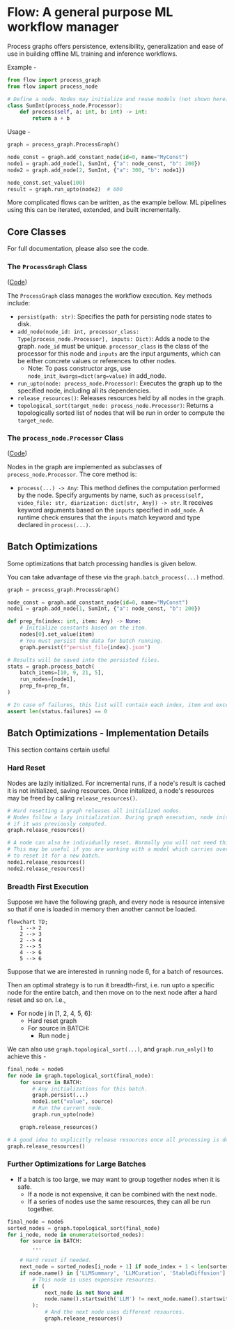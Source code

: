 # Flow: A general purpose ML workflow manager

Process graphs offers persistence, extensibility, generalization and ease of use in building offline ML training and inference workflows.

Example -

```python
from flow import process_graph
from flow import process_node

# Define a node. Nodes may initialize and reuse models (not shown here), but should strive to be stateless.
class SumInt(process_node.Processor):
    def process(self, a: int, b: int) -> int:
        return a + b
```

Usage -
```python
graph = process_graph.ProcessGraph()

node_const = graph.add_constant_node(id=0, name="MyConst")
node1 = graph.add_node(1, SumInt, {"a": node_const, "b": 200})
node2 = graph.add_node(2, SumInt, {"a": 300, "b": node1})

node_const.set_value(100)
result = graph.run_upto(node2)  # 600
```

More complicated flows can be written, as the example bellow. ML pipelines using this can be iterated, extended, and built incrementally.

## Core Classes

For full documentation, please also see the code.

### The `ProcessGraph` Class

([Code](./process_graph.py))


The `ProcessGraph` class manages the workflow execution. Key methods include:

- `persist(path: str)`: Specifies the path for persisting node states to disk.
- `add_node(node_id: int, processor_class: Type[process_node.Processor], inputs: Dict)`: Adds a node to the graph. `node_id` must be unique. `processor_class` is the class of the processor for this node and `inputs` are the input arguments, which can be either concrete values or references to other nodes.
    - Note: To pass constructor args, use `node_init_kwargs=dict(arg=value)` in add_node.
- `run_upto(node: process_node.Processor)`: Executes the graph up to the specified node, including all its dependencies.
- `release_resources()`: Releases resources held by all nodes in the graph.
- `topological_sort(target_node: process_node.Processor)`: Returns a topologically sorted list of nodes that will be run in order to compute the `target_node`.

### The `process_node.Processor` Class

([Code](./process_node.py))

Nodes in the graph are implemented as subclasses of `process_node.Processor`.  The core method is:

- `process(...) -> Any`: This method defines the computation performed by the node. Specify arguments by name, such as `process(self, video_file: str, diarization: dict[str, Any]) -> str`. It receives keyword arguments based on the `inputs` specified in `add_node`. A runtime check ensures that the `inputs` match keyword and type declared in `process(...)`.

## Batch Optimizations

Some optimizations that batch processing handles is given below.

You can take advantage of these via the `graph.batch_process(...)` method.

```python
graph = process_graph.ProcessGraph()

node_const = graph.add_constant_node(id=0, name="MyConst")
node1 = graph.add_node(1, SumInt, {"a": node_const, "b": 200})

def prep_fn(index: int, item: Any) -> None:
    # Initialize constants based on the item.
    nodes[0].set_value(item)
    # You must persist the data for batch running.
    graph.persist(f"persist_file{index}.json")

# Results will be saved into the persisted files.
stats = graph.process_batch(
    batch_items=[10, 9, 21, 5],
    run_nodes=[node1],
    prep_fn=prep_fn,
)

# In case of failures, this list will contain each index, item and exception for failures.
assert len(status.failures) == 0
```

## Batch Optimizations - Implementation Details

This section contains certain useful

### Hard Reset

Nodes are lazily initialized.
For incremental runs, if a node's result is cached it is not initialized, saving resources.
Once initalized, a node's resources may be freed by calling `release_resources()`.

```python
# Hard resetting a graph releases all initialized nodes.
# Nodes follow a lazy initialization. During graph execution, node initialization is skipped
# if it was previously computed.
graph.release_resources()

# A node can also be individually reset. Normally you will not need this.
# This may be useful if you are working with a model which carries over context, and you want
# to reset it for a new batch.
node1.release_resources()
node2.release_resources()

```

### Breadth First Execution

Suppose we have the following graph, and every node is resource intensive so that if one is loaded in memory then another cannot be loaded.

```mermaid
flowchart TD;
    1 --> 2
    2 --> 3
    2 --> 4
    2 --> 5
    4 --> 6
    5 --> 6
```

Suppose that we are interested in running node 6, for a batch of resources.

Then an optimal strategy is to run it breadth-first, i.e. run upto a specific node for the entire batch, and then move on to the next node after a hard reset and so on. I.e.,
- For node j in [1, 2, 4, 5, 6]:
  - Hard reset graph
  - For source in BATCH:
    - Run node j

We can also use `graph.topological_sort(...)`, and `graph.run_only()` to achieve this -

```py
final_node = node6
for node in graph.topological_sort(final_node):
    for source in BATCH:
        # Any initializations for this batch.
        graph.persist(...)
        node1.set("value", source)
        # Run the current node.
        graph.run_upto(node)

    graph.release_resources()

# A good idea to explicitly release resources once all processing is done.
graph.release_resources()
```

### Further Optimizations for Large Batches

- If a batch is too large, we may want to group together nodes when it is safe.
  - If a node is not expensive, it can be combined with the next node.
  - If a series of nodes use the same resources, they can all be run together.

```py
final_node = node6
sorted_nodes = graph.topological_sort(final_node)
for i_node, node in enumerate(sorted_nodes):
    for source in BATCH:
        ...

    # Hard reset if needed.
    next_node = sorted_nodes[i_node + 1] if node_index + 1 < len(sorted_nodes) else None
    if node.name() in ['LLMSummary', 'LLMCuration', 'StableDiffusion']:
        # This node is uses expensive resources.
        if (
            next_node is not None and
            node.name().startswith('LLM') != next_node.name().startswith('LLM')
        ):
            # And the next node uses different resources.
            graph.release_resources()

```
